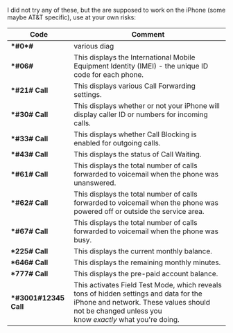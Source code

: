 I did not try any of these, but the are supposed to work on the iPhone (some maybe AT&T specific), use at your own risks:

| Code | Comment |
| --- | --- |
| **\*#0\*#** | various diag |
| **\*#06#** | This displays the International Mobile Equipment Identity (IMEI) - the unique ID code for each phone. |
| **\*#21# Call** | This displays various Call Forwarding settings. |
| **\*#30# Call** | This displays whether or not your iPhone will display caller ID or numbers for incoming calls. |
| **\*#33# Call** | This displays whether Call Blocking is enabled for outgoing calls. |
| **\*#43# Call** | This displays the status of Call Waiting. |
| **\*#61# Call** | This displays the total number of calls forwarded to voicemail when the phone was unanswered. |
| **\*#62# Call** | This displays the total number of calls forwarded to voicemail when the phone was powered off or outside the service area. |
| **\*#67# Call** | This displays the total number of calls forwarded to voicemail when the phone was busy. |
| **\*225# Call** | This displays the current monthly balance. |
| **\*646# Call** | This displays the remaining monthly minutes. |
| **\*777# Call** | This displays the pre-paid account balance. |
| **\*#3001#12345 Call** | This activates Field Test Mode, which reveals tons of hidden settings and data for the iPhone and network. These values should not be changed unless you know *exactly* what you're doing. |